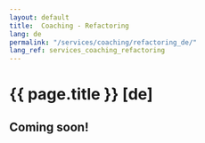```yaml
---
layout: default
title:  Coaching - Refactoring
lang: de
permalink: "/services/coaching/refactoring_de/"
lang_ref: services_coaching_refactoring
---
```

# {{ page.title }} [de]
## Coming soon!
